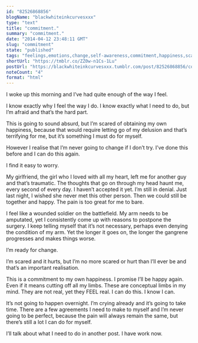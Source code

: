 ```yaml
---
id: "82526868856"
blogName: "blackwhiteinkcurvesxxx"
type: "text"
title: "commitment."
summary: "commitment."
date: "2014-04-12 23:48:11 GMT"
slug: "commitment"
state: "published"
tags: "feelings,emotions,change,self-awareness,commitment,happiness,scared,pain,hurt,love,break up,heart break"
shortUrl: "https://tmblr.co/ZZ0w-n1Cs-1Lu"
postUrl: "https://blackwhiteinkcurvesxxx.tumblr.com/post/82526868856/commitment"
noteCount: "4"
format: "html"
---
```


I woke up this morning and I’ve had quite enough of the way I feel.

I know exactly why I feel the way I do. I know exactly what I need to do, but I’m afraid and that’s the hard part. 

This is going to sound absurd, but I’m scared of obtaining my own happiness, because that would require letting go of my delusion and that’s terrifying for me, but it’s something I must do for myself.

However I realise that I’m never going to change if I don’t try. I’ve done this before and I can do this again.

I find it easy to worry.

My girlfriend, the girl who I loved with all my heart, left me for another guy and that’s traumatic. The thoughts that go on through my head haunt me, every second of every day. I haven’t accepted it yet. I’m still in denial. Just last night, I wished she never met this other person. Then we could still be together and happy. The pain is too great for me to bare.

I feel like a wounded soldier on the battlefield. My arm needs to be amputated, yet I consistently come up with reasons to postpone the surgery. I keep telling myself that it’s not necessary, perhaps even denying the condition of my arm. Yet the longer it goes on, the longer the gangrene progresses and makes things worse.

I’m ready for change.

I’m scared and it hurts, but I’m no more scared or hurt than I’ll ever be and that’s an important realisation.

This is a commitment to my own happiness. I promise I’ll be happy again. Even if it means cutting off all my limbs. These are conceptual limbs in my mind. They are not real, yet they FEEL real. I can do this. I know I can.

It’s not going to happen overnight. I’m crying already and it’s going to take time. There are a few agreements I need to make to myself and I’m never going to be perfect, because the pain will always remain the same, but there’s still a lot I can do for myself.

I’ll talk about what I need to do in another post. I have work now.